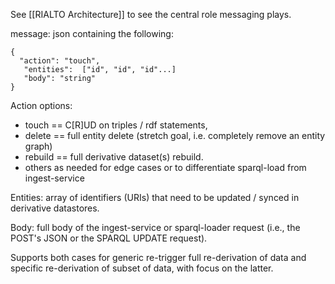See [[RIALTO Architecture]] to see the central role messaging plays.

message: json containing the following:

```
{ 
  "action": "touch",
   "entities":  ["id", "id", "id"...]
   "body": "string"
}
```

Action options:
- touch == C[R]UD on triples / rdf statements,
- delete == full entity delete (stretch goal, i.e. completely remove an entity graph)
- rebuild == full derivative dataset(s) rebuild. 
- others as needed for edge cases or to differentiate sparql-load from ingest-service

Entities: array of identifiers (URIs) that need to be updated / synced in derivative datastores. 

Body: full body of the ingest-service or sparql-loader request (i.e., the POST's JSON or the SPARQL UPDATE request).

Supports both cases for generic re-trigger full re-derivation of data and specific re-derivation of subset of data, with focus on the latter.